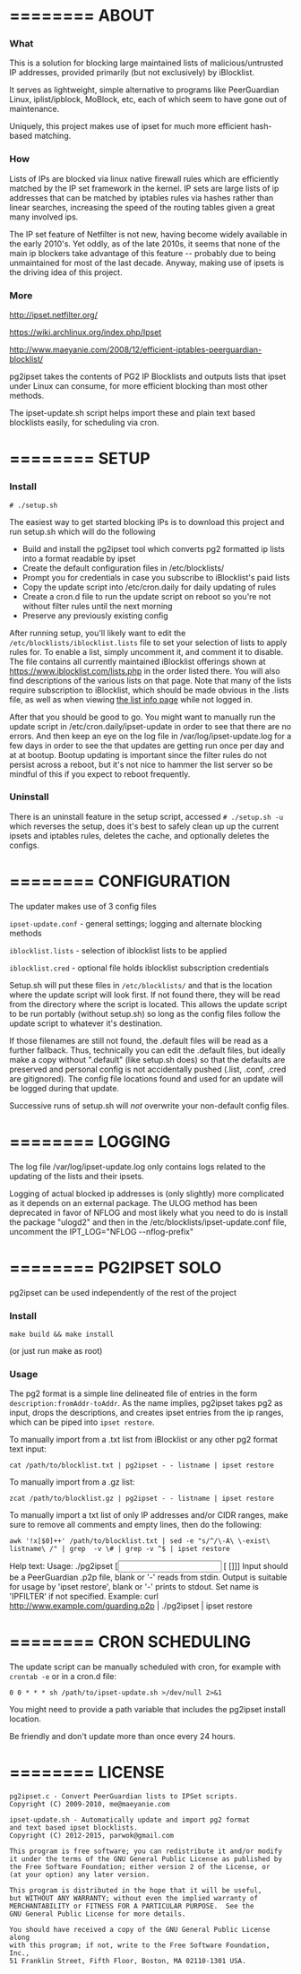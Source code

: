========
ABOUT
========

### What

This is a solution for blocking large maintained lists of malicious/untrusted IP addresses, provided primarily (but not exclusively) by iBlocklist.

It serves as lightweight, simple alternative to programs like PeerGuardian Linux, iplist/ipblock, MoBlock, etc, each of which seem to have gone out of maintenance.

Uniquely, this project makes use of ipset for much more efficient hash-based matching.

### How

Lists of IPs are blocked via linux native firewall rules which are efficiently matched by the IP set framework in the kernel.  IP sets are large lists of ip addresses that can be matched by iptables rules via hashes rather than linear searches, increasing the speed of the routing tables given a great many involved ips.

The IP set feature of Netfilter is not new, having become widely available in the early 2010's.  Yet oddly, as of the late 2010s, it seems that none of the main ip blockers take advantage of this feature -- probably due to being unmaintained for most of the last decade.  Anyway, making use of ipsets is the driving idea of this project.

### More

http://ipset.netfilter.org/

https://wiki.archlinux.org/index.php/Ipset

http://www.maeyanie.com/2008/12/efficient-iptables-peerguardian-blocklist/

pg2ipset takes the contents of PG2 IP Blocklists and outputs lists that
ipset under Linux can consume, for more efficient blocking than most 
other methods. 

The ipset-update.sh script helps import these and
plain text based blocklists easily, for scheduling via cron.

======== 
SETUP
========

### Install

```# ./setup.sh```

The easiest way to get started blocking IPs is to download this project and run setup.sh which will do the following

* Build and install the pg2ipset tool which converts pg2 formatted ip lists into a format readable by ipset
* Create the default configuration files in /etc/blocklists/
* Prompt you for credentials in case you subscribe to iBlocklist's paid lists
* Copy the update script into /etc/cron.daily for daily updating of rules
* Create a cron.d file to run the update script on reboot so you're not without filter rules until the next morning
* Preserve any previously existing config

After running setup, you'll likely want to edit the `/etc/blocklists/iblocklist.lists` file to set your selection of lists to apply rules for.  To enable a list, simply uncomment it, and comment it to disable.  The file contains all currently maintained iBlocklist offerings shown at https://www.iblocklist.com/lists.php in the order listed there.  You will also find descriptions of the various lists on that page.  Note that many of the lists require subscription to iBlocklist, which should be made obvious in the .lists file, as well as when viewing [the list info page](https://www.iblocklist.com/lists.php) while not logged in.

After that you should be good to go.  You might want to manually run the update script in /etc/cron.daily/ipset-update in order to see that there are no errors.  And then keep an eye on the log file in /var/log/ipset-update.log for a few days in order to see the that updates are getting run once per day and at at bootup.  Bootup updating is important since the filter rules do not persist across a reboot, but it's not nice to hammer the list server so be mindful of this if you expect to reboot frequently.

### Uninstall

There is an uninstall feature in the setup script, accessed `# ./setup.sh -u` which reverses the setup, does it's best to safely clean up up the current ipsets and iptables rules, deletes the cache, and optionally deletes the configs.

========
CONFIGURATION
========

The updater makes use of 3 config files

`ipset-update.conf` - general settings; logging and alternate blocking methods

`iblocklist.lists` - selection of iblocklist lists to be applied

`iblocklist.cred` - optional file holds iblocklist subscription credentials

Setup.sh will put these files in `/etc/blocklists/` and that is the location where the update script will look first.  If not found there, they will be read from the directory where the script is located.  This allows the update script to be run portably (without setup.sh) so long as the config files follow the update script to whatever it's destination.

If those filenames are still not found, the .default files will be read as a further fallback.  Thus, technically you can edit the .default files, but ideally make a copy without ".default" (like setup.sh does) so that the defaults are preserved and personal config is not accidentally pushed (.list, .conf, .cred are gitignored).  The  config file locations found and used for an update will be logged during that update.

Successive runs of setup.sh will *not* overwrite your non-default config files.

========
LOGGING
========

The log file /var/log/ipset-update.log only contains logs related to the updating of the lists and their ipsets.

Logging of actual blocked ip addresses is (only slightly) more complicated as it depends on an external package.  The ULOG method has been deprecated in favor of NFLOG and most likely what you need to do is install the package "ulogd2" and then in the /etc/blocklists/ipset-update.conf file, uncomment the IPT_LOG="NFLOG --nflog-prefix"

========
PG2IPSET SOLO
========

pg2ipset can be used independently of the rest of the project

### Install

```make build && make install```

(or just run make as root)

### Usage

The pg2 format is a simple line delineated file of entries in the form `description:fromAddr-toAddr`.  As the name implies, pg2ipset takes pg2 as input, drops the descriptions, and creates ipset entries from the ip ranges, which can be piped into `ipset restore`.

To manually import from a .txt list from iBlocklist or any other pg2 format text input:

```cat /path/to/blocklist.txt | pg2ipset - - listname | ipset restore```


To manually import from a .gz list:

```zcat /path/to/blocklist.gz | pg2ipset - - listname | ipset restore```

To manually import a txt list of only IP addresses and/or CIDR ranges, 
make sure to remove all comments and empty lines, then do the following:

```awk '!x[$0]++' /path/to/blocklist.txt | sed -e "s/^/\-A\ \-exist\ listname\ /" | grep  -v \# | grep -v ^$ | ipset restore```

Help text:
	Usage: ./pg2ipset [<input> [<output> [<set name>]]]
	Input should be a PeerGuardian .p2p file, blank or '-' reads from stdin.
	Output is suitable for usage by 'ipset restore', blank or '-' prints to stdout.
	Set name is 'IPFILTER' if not specified.
	Example: curl http://www.example.com/guarding.p2p | ./pg2ipset | ipset restore

========
CRON SCHEDULING
========

The update script can be manually scheduled with cron, for example with `crontab -e` or in a cron.d file:

```0 0 * * * sh /path/to/ipset-update.sh >/dev/null 2>&1```

You might need to provide a path variable that includes the pg2ipset install location.

Be friendly and don't update more than once every 24 hours.

========
LICENSE
========

	pg2ipset.c - Convert PeerGuardian lists to IPSet scripts.
	Copyright (C) 2009-2010, me@maeyanie.com
	
	ipset-update.sh - Automatically update and import pg2 format
	and text based ipset blocklists.
	Copyright (C) 2012-2015, parwok@gmail.com
	
	This program is free software; you can redistribute it and/or modify
	it under the terms of the GNU General Public License as published by
	the Free Software Foundation; either version 2 of the License, or
	(at your option) any later version.
	
	This program is distributed in the hope that it will be useful,
	but WITHOUT ANY WARRANTY; without even the implied warranty of
	MERCHANTABILITY or FITNESS FOR A PARTICULAR PURPOSE.  See the
	GNU General Public License for more details.
	
	You should have received a copy of the GNU General Public License along
	with this program; if not, write to the Free Software Foundation, Inc.,
	51 Franklin Street, Fifth Floor, Boston, MA 02110-1301 USA.
